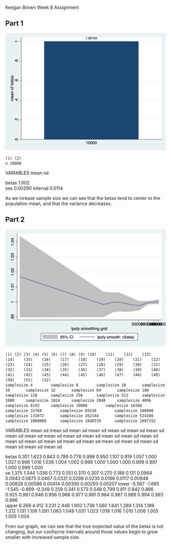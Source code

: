 Keegan Brown
Week 8 Assignment 

## Part 1

![Part1 Graph](outputs/part1_bar.png)

	(1)	(2)
	n 10000	
VARIABLES	mean	sd
		
betas	1.002	
ses	0.00290	
interval	0.0114	
		

As we inrease sample size we can see that the betas tend to center to the population mean, and that the variance decreases. 

## Part 2 

![Part2 Graph](outputs/part2_graph.png)


	(1)	(2)	(3)	(4)	(5)	(6)	(7)	(8)	(9)	(10)	(11)	(12)	(13)	(14)	(15)	(16)	(17)	(18)	(19)	(20)	(21)	(22)	(23)	(24)	(25)	(26)	(27)	(28)	(29)	(30)	(31)	(32)	(33)	(34)	(35)	(36)	(37)	(38)	(39)	(40)	(41)	(42)	(43)	(44)	(45)	(46)	(47)	(48)	(49)	(50)	(51)	(52)
	samplesize 4		samplesize 8		samplesize 10		samplesize 16		samplesize 32		samplesize 64		samplesize 100		samplesize 128		samplesize 256		samplesize 512		samplesize 1000		samplesize 1024		samplesize 2048		samplesize 4096		samplesize 8192		samplesize 10000		samplesize 16384		samplesize 32768		samplesize 65536		samplesize 100000		samplesize 131072		samplesize 262144		samplesize 524288		samplesize 1000000		samplesize 1048576		samplesize 2097152	
VARIABLES	mean	sd	mean	sd	mean	sd	mean	sd	mean	sd	mean	sd	mean	sd	mean	sd	mean	sd	mean	sd	mean	sd	mean	sd	mean	sd	mean	sd	mean	sd	mean	sd	mean	sd	mean	sd	mean	sd	mean	sd	mean	sd	mean	sd	mean	sd	mean	sd	mean	sd	mean	sd
																																																				
betas	0.351		1.623		0.843		0.789		0.776		0.998		0.950		1.107		0.919		1.057		1.000		1.027		0.998		1.016		1.026		1.004		1.002		0.998		1.000		1.000		1.000		0.999		0.997		1.000		0.999		1.000	
se	1.375		1.344		1.036		0.773		0.551		0.370		0.307		0.270		0.188		0.131		0.0964		0.0943		0.0675		0.0467		0.0331		0.0299		0.0235		0.0166		0.0117		0.00948		0.00828		0.00586		0.00414		0.00300		0.00293		0.00207	
lower	-5.567		-1.665		-1.545		-0.869		-0.349		0.259		0.341		0.573		0.548		0.799		0.811		0.842		0.866		0.925		0.961		0.946		0.956		0.966		0.977		0.981		0.984		0.987		0.989		0.994		0.993		0.996	
upper	6.269		4.912		3.231		2.448		1.902		1.738		1.560		1.641		1.289		1.314		1.189		1.212		1.131		1.108		1.091		1.063		1.048		1.031		1.023		1.018		1.016		1.010		1.006		1.005		1.005		1.004	

From our graph, we can see that the true expected value of the betas is not changing, but our confiecne intervals around those values begin to grow smaller with increased sample size. 
					